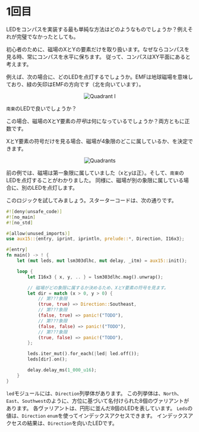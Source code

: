 <!-- # Take 1 -->

# 1回目

<!-- What's the simplest way in which we can implement the LED compass? Even if it's not perfect. -->

LEDをコンパスを実装する最も単純な方法はどのようなものでしょうか？例えそれが完璧でなかったとしても。

<!-- 
For starters, we'd only care about the X and Y components of the magnetic field because when you
look at a compass you always hold it in horizontal position thus the compass is in the XY plane.
 -->

初心者のために、磁場のXとYの要素だけを取り扱います。なぜならコンパスを見る時、常にコンパスを水平に保ちます。
従って、コンパスはXY平面にあると考えます。

<!-- 
For example, what LED would you turn on in the following case. EMF stands for Earth's Magnetic Field
and green arrow has the direction of the EMF (it points north).
 -->

例えば、次の場合に、どのLEDを点灯するでしょうか。EMFは地球磁場を意味しており、緑の矢印はEMFの方向です（北を向いています）。

<p align="center">
<img title="Quadrant I" src="../assets/quadrant-i.png">
</p

<!-- The `Southeast` LED, right? -->

`南東`のLEDで良いでしょうか？

<!-- 
What *signs* do the X and Y components of the magnetic field have in that scenario? Both are
positive.
 -->

この場合、磁場のXとY要素の*符号*は何になっているでしょうか？両方ともに正数です。

<!-- 
If we only looked at the signs of the X and Y components we could determine to which quadrant the
magnetic field belongs to.
 -->

XとY要素の符号だけを見る場合、磁場が4象限のどこに属しているか、を決定できます。

<p align="center">
<img title="Quadrants" src="../assets/quadrants.png">
</p>

<!-- 
In the previous example, the magnetic field was in the first quadrant (x and y were positive) and it
made sense to turn on the `SouthEast` LED. Similarly, we could turn a different LED if the magnetic
field was in a different quadrant.
 -->

前の例では、磁場は第一象限に属していました（xとyは正）。そして、`南東`のLEDを点灯することがわかりました。
同様に、磁場が別の象限に属している場合に、別のLEDを点灯します。

<!-- Let's try that logic. Here's the starter code: -->

このロジックを試してみましょう。スターターコードは、次の通りです。

``` rust
#![deny(unsafe_code)]
#![no_main]
#![no_std]

#[allow(unused_imports)]
use aux15::{entry, iprint, iprintln, prelude::*, Direction, I16x3};

#[entry]
fn main() -> ! {
    let (mut leds, mut lsm303dlhc, mut delay, _itm) = aux15::init();

    loop {
        let I16x3 { x, y, .. } = lsm303dlhc.mag().unwrap();

        // 磁場がどの象限に属するか決めるため、XとY要素の符号を見ます。
        let dir = match (x > 0, y > 0) {
            // 第???象限
            (true, true) => Direction::Southeast,
            // 第???象限
            (false, true) => panic!("TODO"),
            // 第???象限
            (false, false) => panic!("TODO"),
            // 第???象限
            (true, false) => panic!("TODO"),
        };

        leds.iter_mut().for_each(|led| led.off());
        leds[dir].on();

        delay.delay_ms(1_000_u16);
    }
}
```

<!-- 
There's a `Direction` enum in the `led` module that has 8 variants named after the cardinal points:
`North`, `East`, `Southwest`, etc. Each of these variants represent one of the 8 LEDs in the
compass. The `Leds` value can be indexed using the `Direction` `enum`; the result of indexing is the
LED that points in that `Direction`.
 -->

`led`モジュールには、`Direction`列挙体があります。
この列挙体は、`North`、`East`、`Southwest`のように、方位に基づいて名付けられた8個のヴァリアントがあります。
各ヴァリアントは、円形に並んだ8個のLEDを表しています。
`Leds`の値は、`Direction` `enum`を使ってインデックスアクセスできます。
インデックスアクセスの結果は、`Direction`を向いたLEDです。
